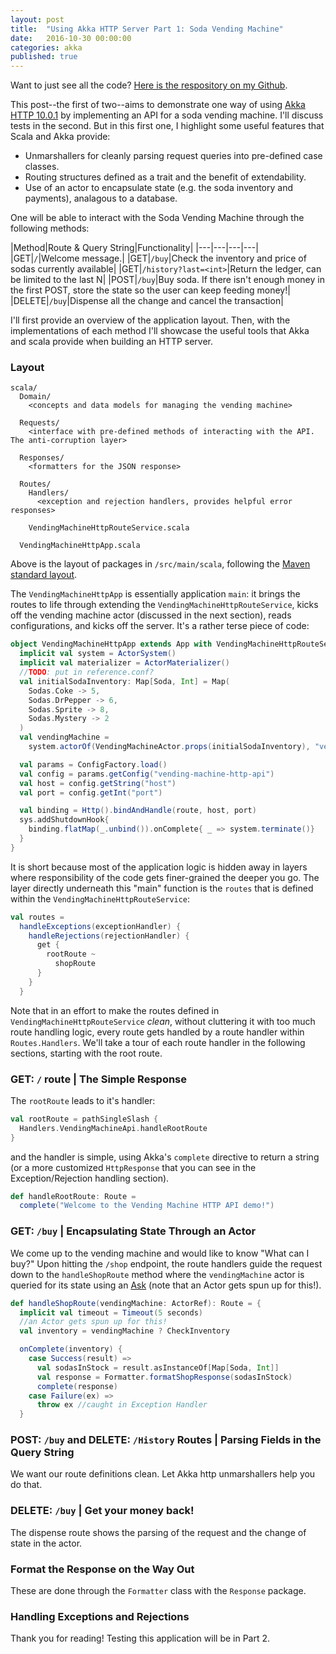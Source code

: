 ```yaml
---
layout: post
title:  "Using Akka HTTP Server Part 1: Soda Vending Machine"
date:   2016-10-30 00:00:00
categories: akka
published: true
---
```


Want to just see all the code? [Here is the respository on my Github](https://github.com/michaelzg/vending-machine-http-api).

This post--the first of two--aims to demonstrate one way of using [Akka HTTP 10.0.1](http://doc.akka.io/docs/akka-http/10.0.1/scala.html) by implementing an API for a soda vending machine. I'll discuss tests in the second. But in this first one, I highlight some useful features that Scala and Akka provide: 

* Unmarshallers for cleanly parsing request queries into pre-defined case classes.
* Routing structures defined as a trait and the benefit of extendability. 
* Use of an actor to encapsulate state (e.g. the soda inventory and payments), analagous to a database.

One will be able to interact with the Soda Vending Machine through the following methods:

|Method|Route & Query String|Functionality|
|---|---|---|---|
|GET|`/`|Welcome message.|
|GET|`/buy`|Check the inventory and price of sodas currently available|
|GET|`/history?last=<int>`|Return the ledger, can be limited to the last N|
|POST|`/buy`|Buy soda. If there isn't enough money in the first POST, store the state so the user can keep feeding money!|
|DELETE|`/buy`|Dispense all the change and cancel the transaction|

I'll first provide an overview of the application layout. Then, with the implementations of each method I'll showcase the useful tools that Akka and scala provide when building an HTTP server.

### Layout

```
scala/
  Domain/
    <concepts and data models for managing the vending machine>
  
  Requests/
    <interface with pre-defined methods of interacting with the API. The anti-corruption layer>
  
  Responses/
    <formatters for the JSON response>
  
  Routes/
    Handlers/
      <exception and rejection handlers, provides helpful error responses>
    
    VendingMachineHttpRouteService.scala
  
  VendingMachineHttpApp.scala
```

Above is the layout of packages in `/src/main/scala`, following the [Maven standard layout](https://maven.apache.org/guides/introduction/introduction-to-the-standard-directory-layout.html). 

The `VendingMachineHttpApp` is essentially application `main`: it brings the routes to life through extending the `VendingMachineHttpRouteService`, kicks off the vending machine actor (discussed in the next section), reads configurations, and kicks off the server. It's a rather terse piece of code:

```scala
object VendingMachineHttpApp extends App with VendingMachineHttpRouteService {
  implicit val system = ActorSystem()
  implicit val materializer = ActorMaterializer()
  //TODO: put in reference.conf?
  val initialSodaInventory: Map[Soda, Int] = Map(
    Sodas.Coke -> 5,
    Sodas.DrPepper -> 6,
    Sodas.Sprite -> 8,
    Sodas.Mystery -> 2
  )
  val vendingMachine = 
    system.actorOf(VendingMachineActor.props(initialSodaInventory), "vending-machine")

  val params = ConfigFactory.load()
  val config = params.getConfig("vending-machine-http-api")
  val host = config.getString("host")
  val port = config.getInt("port")

  val binding = Http().bindAndHandle(route, host, port)
  sys.addShutdownHook{
    binding.flatMap(_.unbind()).onComplete{ _ => system.terminate()}
  }
}
```  

It is short because most of the application logic is hidden away in layers where responsibility of the code gets finer-grained the deeper you go. The layer directly underneath this "main" function is the `routes` that is defined within the `VendingMachineHttpRouteService`:

```scala
val routes =
  handleExceptions(exceptionHandler) {
    handleRejections(rejectionHandler) {
      get {
        rootRoute ~
          shopRoute
      }
    }
  }
```

Note that in an effort to make the routes defined in `VendingMachineHttpRouteService` _clean_, without cluttering it with too much route handling logic, every route gets handled by a route handler within `Routes.Handlers`. We'll take a tour of each route handler in the following sections, starting with the root route.

### GET: `/` route | The Simple Response 

The `rootRoute` leads to it's handler:

```scala
val rootRoute = pathSingleSlash {
  Handlers.VendingMachineApi.handleRootRoute
}
```

and the handler is simple, using Akka's `complete` directive to return a string (or a more customized `HttpResponse` that you can see in the Exception/Rejection handling section).

```scala
def handleRootRoute: Route = 
  complete("Welcome to the Vending Machine HTTP API demo!")
```

### GET: `/buy` | Encapsulating State Through an Actor

We come up to the vending machine and would like to know "What can I buy?" Upon hitting the `/shop` endpoint, the route handlers guide the request down to the `handleShopRoute` method where the `vendingMachine` actor is queried for its state using an [Ask](http://doc.akka.io/docs/akka/2.4.16/scala/actors.html#Ask__Send-And-Receive-Future) (note that an Actor gets spun up for this!).

```scala
def handleShopRoute(vendingMachine: ActorRef): Route = {
  implicit val timeout = Timeout(5 seconds)
  //an Actor gets spun up for this!
  val inventory = vendingMachine ? CheckInventory

  onComplete(inventory) {
    case Success(result) =>
      val sodasInStock = result.asInstanceOf[Map[Soda, Int]]
      val response = Formatter.formatShopResponse(sodasInStock)
      complete(response)
    case Failure(ex) =>
      throw ex //caught in Exception Handler
  }
```




### POST: `/buy` and DELETE: `/History` Routes | Parsing Fields in the Query String

We want our route definitions clean. Let Akka http unmarshallers help you do that.


### DELETE: `/buy` | Get your money back!

The dispense route shows the parsing of the request and the change of state in the actor. 


### Format the Response on the Way Out

These are done through the `Formatter` class with the `Response` package. 

### Handling Exceptions and Rejections



Thank you for reading! Testing this application will be in Part 2.
